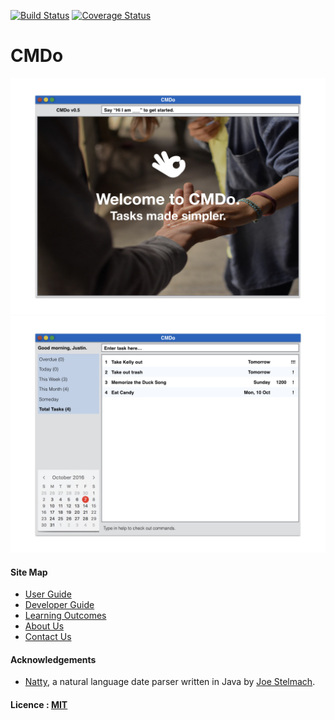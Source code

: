 [![Build Status](https://travis-ci.org/CS2103AUG2016-F11-C2/main.svg?branch=v0.1)](https://travis-ci.org/CS2103AUG2016-F11-C2/main)
[![Coverage Status](https://coveralls.io/repos/github/CS2103AUG2016-F11-C2/main/badge.svg?branch=master)](https://coveralls.io/github/CS2103AUG2016-F11-C2/main?branch=master)

# CMDo

<img src="docs/images/Ui.jpeg" width="600"><br>
<img src="docs/images/Main.jpeg" width="600"><br>

  
#### Site Map
* [User Guide](docs/UserGuide.md) 
* [Developer Guide](docs/DeveloperGuide.md) 
* [Learning Outcomes](docs/LearningOutcomes.md) 
* [About Us](docs/AboutUs.md)
* [Contact Us](docs/ContactUs.md)


#### Acknowledgements
* [Natty](https://github.com/joestelmach/natty), a natural language date parser written in Java by [Joe Stelmach](https://github.com/joestelmach/).

#### Licence : [MIT](LICENSE)